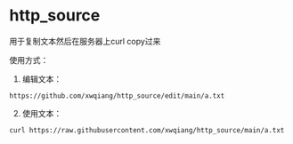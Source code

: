 # http_source
用于复制文本然后在服务器上curl copy过来


使用方式：

1. 编辑文本： 

`https://github.com/xwqiang/http_source/edit/main/a.txt`

2. 使用文本：

`curl https://raw.githubusercontent.com/xwqiang/http_source/main/a.txt`
